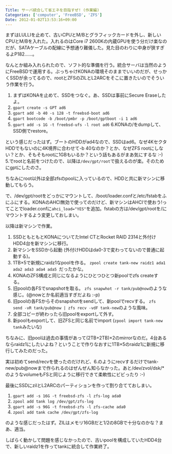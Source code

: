 ```yaml
---
Title: サーバ統合して省エネを目指すぜ! (作業編)
Categories: ['computer', 'FreeBSD', 'ZFS']
Date: 2012-01-02T13:53:16+09:00
---
```


まずはLULLIを止めて、古いCPUとM/Bとグラフィックカードを外し、新しいCPUとM/Bを入れた。入れるのはCore i7 2600Kの内蔵GPUを使う分だけ楽なのだが、SATAケーブルの配線に予想通り難儀した。見た目のわりに中身が狭すぎるよP182……。

なんとか組み入れられたので、ソフト的な準備を行う。統合サーバは当然のようにFreeBSDで運用する。ぶっちゃけKONAの環境そのままでいいのだが、せっかくSSDが余ってるので、rootとZFSのZILとL2ARCをそこに置きたいのでそういう作業を行う。

1. まずはKONAを止めて、SSDをつなぐ。あ、SSDは事前にSecure Eraseしたよ。
2. `gpart create -s GPT ad6`
3. `gpart add -b 40 -s 128 -t freebsd-boot ad6`
4. `gpart bootcode -b /boot/pmbr -p /boot/gptboot -i 1 ad6`
5. `gpart add -s 1G -t freebsd-ufs -l root ad6`
6.KONAの/をdumpして、SSD側でrestore。

という感じだったはず。ブートのHDDがad4なので、SSDはad6。なぜ4KセクタHDDでもないのに4K境界に合わせて-b 40なのか？とか、なぜZFS rootにしない？とか、そもそもrootに1GBもいるか？という話もあるがまあ気にするな :-)  5.でrootと名前をつけたので、以降は`/dev/gpt/root`で扱えるのが楽。そのためにgptにしたのさ。

ちなみにroot以外は全部zfsのpoolに入っているので、HDDと共に新マシンに移動してもらう。

で、/dev/gpt/rootをどっかにマウントして、/boot/loader.confと/etc/fstabをふにふにする。KONAのAHCI無効で使ってのだけど、新マシンはAHCIで使おう!ってことでloader.confに`ahci_load="YES"`を追加。fstabの方は/dev/gpt/rootを/にマウントするよう変更しておしまい。

以降は新マシンで作業。

1. SSDともともとKONAについてたIntel CTとRocket RAID 2314と外付けHDD4台を新マシンに移行。
2. 新マシンをSSDから起動 (外付けHDDはda0-3で変わってないので普通に起動する)。
3. 1TB×5で新規にraidz1なpoolを作る。
`zpool create tank-new raidz1 ada1 ada2 ada3 ada4 ada5 `だったかな。
4. KONAのZFS構成と同じになるようにひとつひとつ新poolでzfs createする。
5. 旧poolの各FSでsnapshotを取る。
`zfs snapwhot -r tank/pub@now`のような感じ。(@nowとか名前適当すぎだよね :-p)
6. 旧poolの各FSからそのsnapshotをsendして、新poolでrecvする。
`zfs send -vR tank/pub@now | zfs recv -vdF tank-new`のような風味。
7. 全部コピーが終わったら旧poolをexportして外す。
8. 新poolもexportして、旧ZFSと同じ名前でimport (`zpool import tank-new tank`みたいな)

ちなみに、旧poolは過去の事情があって(2TB+2TB)×2のmirrorなのだ。4台あるならraidz1にしたいよね？ということで作りなおすに1TB×5のraidz1に新規に移行してみたのだった。

実は初めてsend/recvを使ったのだけれど、6.のようにrecvするだけでtank-new/pub@nowまで作られるのはぜんぜん知らなかった。あと/dev/zvol/dsk/*のようなvolumeもFSと同じように移行できて柔軟性にビビったり :-)

最後にSSDにzilとL2ARCのパーティションを作って割り合てておしまい。

1. `gpart add -s 16G -t freebsd-zfs -l zfs-log ada0`
2. `zpool add tank log /dev/gpt/zfs-log`
3. `gpart add -s 96G -t freebsd-zfs -l zfs-cache ada0`
4. `zpool add tank cache /dev/gpt/zfs-log`

のような感じだったはず。ZILはメモリ16GBだと1/2の8GBで十分なのかな？まあ、適当。

しばらく動かして問題を感じなかったので、古いpoolを構成していたHDD4台で、新しいraidz1を作ってtankに統合して作業終了。
